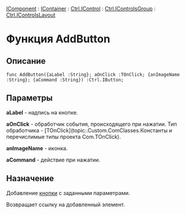 ﻿---
Link: Com.Ctrl.IControlsLayout.@AddButton
---

[IComponent](topic:Com.Custom.ComClasses.IComponent.Default) :
[IContainer](topic:Com.Custom.ComClasses.IContainer.Default) :
[Ctrl.IControl](topic:Com.Custom.ComClasses.Ctrl.IControl.Default) :
[Ctrl.IControlsGroup](topic:Com.Custom.ComClasses.Ctrl.IControlsGroup.Default) :
[Ctrl.IControlsLayout](Default)

# Функция AddButton

## Описание

    func AddButton({aLabel :String}; aOnClick :TOnClick; {anImageName :String}; {aCommand :String}) :Ctrl.IButton;

## Параметры

**aLabel** - надпись на кнопке.

**aOnClick** - обработчик события, происходящего при нажатии.
Тип обработчика - [TOnClick](topic:.Custom.ComClasses.Константы и перечислимые типы проекта Com.TOnClick).

**anImageName** - иконка.

**aCommand** - действие при нажатии.

## Назначение

Добавление [кнопки](topic:.Custom.ComClasses.Ctrl.IButton.Default) с заданными параметрами.

Возвращает ссылку на добавленный элемент.